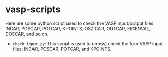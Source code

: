 # vasp-scripts

Here are some python script used to check the VASP input/output files: INCAR, POSCAR, POTCAR, KPOINTS, OSZICAR, OUTCAR, EIGENVAL, DOSCAR, and so on.

- `check_input.py`: This script is used to (cross) check the four VASP input files: INCAR, POSCAR, POTCAR, and KPOINTS.
